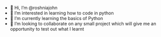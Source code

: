 - 👋 Hi, I’m @roshniajohn
- 👀 I’m interested in learning how to code in python
- 🌱 I’m currently learning the basics of Python
- 💞️ I’m looking to collaborate on any small project which will give me an opportunity to test out what I learnt


<!---
roshniajohn/roshniajohn is a ✨ special ✨ repository because its `README.md` (this file) appears on your GitHub profile.
You can click the Preview link to take a look at your changes.
--->
